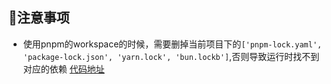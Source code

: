 ## 📢注意事项

- 使用pnpm的workspace的时候，需要删掉当前项目下的`['pnpm-lock.yaml', 'package-lock.json', 'yarn.lock', 'bun.lockb']`,否则导致运行时找不到对应的依赖
  [代码地址](https://github.com/vercel/next.js/blob/1ce3913ef13a22c03d795df7cc8eec2cf0a7ee37/packages/next/src/lib/find-root.ts#L6)
